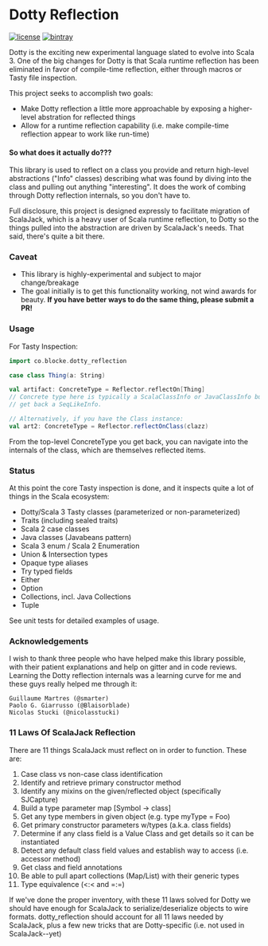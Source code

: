 # Dotty Reflection

[![license](https://img.shields.io/github/license/mashape/apistatus.svg?maxAge=86400)](https://opensource.org/licenses/MIT)
[![bintray](https://api.bintray.com/packages/blocke/releases/dotty_reflection/images/download.svg)](https://bintray.com/blocke/releases/dotty_reflection/_latestVersion)

Dotty is the exciting new experimental language slated to evolve into Scala 3.  One of the big changes for Dotty is that Scala runtime reflection has been eliminated in favor of compile-time reflection, either through macros or Tasty file inspection.  

This project seeks to accomplish two goals:
* Make Dotty reflection a little more approachable by exposing a higher-level abstration for reflected things
* Allow for a runtime reflection capability (i.e. make compile-time reflection appear to work like run-time)

#### So what does it actually do???
This library is used to reflect on a class you provide and return high-level abstractions ("Info" classes) describing what was found by diving into the class and pulling out anything "interesting".  It does the work of combing through Dotty reflection internals, so you don't have to.

Full disclosure, this project is designed expressly to facilitate migration of ScalaJack, which is a heavy user of Scala runtime reflection, to Dotty so the things pulled into the abstraction are driven by ScalaJack's needs.  That said, there's quite a bit there.

### Caveat
* This library is highly-experimental and subject to major change/breakage
* The goal initially is to get this functionality working, not wind awards for beauty.  **If you have better ways to do the same thing, please submit a PR!**

### Usage
For Tasty Inspection:
```scala
import co.blocke.dotty_reflection

case class Thing(a: String)

val artifact: ConcreteType = Reflector.reflectOn[Thing]
// Concrete type here is typically a ScalaClassInfo or JavaClassInfo but could be something else if you reflected on, say, List[Foo], in which case you'd
// get back a SeqLikeInfo.

// Alternatively, if you have the Class instance:
val art2: ConcreteType = Reflector.reflectOnClass(clazz)
```
From the top-level ConcreteType you get back, you can navigate into the internals of the class, which are themselves reflected items.

### Status
At this point the core Tasty inspection is done, and it inspects quite a lot of things in the Scala ecosystem:
* Dotty/Scala 3 Tasty classes (parameterized or non-parameterized) 
* Traits (including sealed traits)
* Scala 2 case classes
* Java classes (Javabeans pattern)
* Scala 3 enum / Scala 2 Enumeration
* Union & Intersection types
* Opaque type aliases
* Try typed fields
* Either
* Option
* Collections, incl. Java Collections
* Tuple

See unit tests for detailed examples of usage.

### Acknowledgements

I wish to thank three people who have helped make this library possible, with their patient explanations and help on gitter and in code reviews.  Learning the Dotty reflection internals was a learning curve for me and these guys really helped me through it:
```
Guillaume Martres (@smarter)
Paolo G. Giarrusso (@Blaisorblade)
Nicolas Stucki (@nicolasstucki)
```

### 11 Laws Of ScalaJack Reflection
There are 11 things ScalaJack must reflect on in order to function. These are:

1. Case class vs non-case class identification
2. Identify and retrieve primary constructor method
3. Identify any mixins on the given/reflected object (specifically SJCapture)
4. Build a type parameter map [Symbol -> class]
5. Get any type members in given object (e.g. type myType = Foo)
6. Get primary constructor parameters w/types (a.k.a. class fields)
7. Determine if any class field is a Value Class and get details so it can be instantiated
8. Detect any default class field values and establish way to access (i.e. accessor method)
9. Get class and field annotations
10. Be able to pull apart collections (Map/List) with their generic types
11. Type equivalence (<:< and =:=)

If we've done the proper inventory, with these 11 laws solved for Dotty we should have enough for ScalaJack to serialize/deserialize objects to wire formats.  dotty_reflection should account for all 11 laws needed by ScalaJack, plus a few new tricks that are Dotty-specific (i.e. not used in ScalaJack--yet)